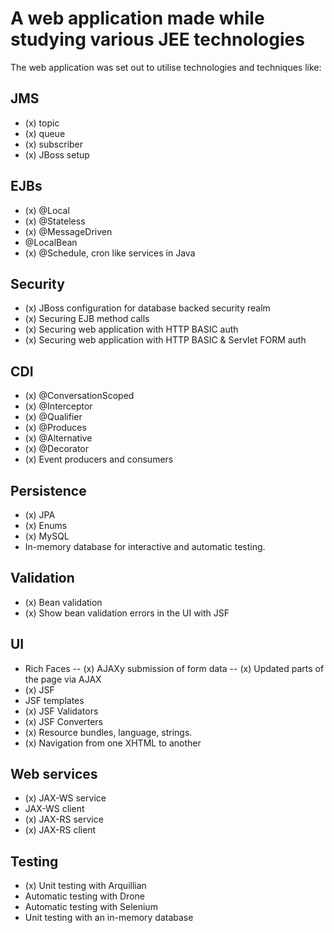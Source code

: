# A web application made while studying various JEE technologies

The web application was set out to utilise technologies and techniques
like:

## JMS
- (x) topic
- (x) queue
- (x) subscriber
- (x) JBoss setup

## EJBs
- (x) @Local
- (x) @Stateless
- (x) @MessageDriven
- @LocalBean
- (x) @Schedule, cron like services in Java

## Security
- (x) JBoss configuration for database backed security realm
- (x) Securing EJB method calls
- (x) Securing web application with HTTP BASIC auth
- (x) Securing web application with HTTP BASIC & Servlet FORM auth

## CDI
- (x) @ConversationScoped
- (x) @Interceptor
- (x) @Qualifier
- (x) @Produces
- (x) @Alternative
- (x) @Decorator
- (x) Event producers and consumers

## Persistence
- (x) JPA
- (x) Enums
- (x) MySQL
- In-memory database for interactive and automatic testing.

## Validation
- (x) Bean validation
- (x) Show bean validation errors in the UI with JSF

## UI
- Rich Faces
  -- (x) AJAXy submission of form data
  -- (x) Updated parts of the page via AJAX
- (x) JSF
- JSF templates
- (x) JSF Validators
- (x) JSF Converters
- (x) Resource bundles, language, strings.
- (x) Navigation from one XHTML to another

## Web services
- (x) JAX-WS service
- JAX-WS client
- (x) JAX-RS service
- (x) JAX-RS client

## Testing
- (x) Unit testing with Arquillian
- Automatic testing with Drone
- Automatic testing with Selenium
- Unit testing with an in-memory database

